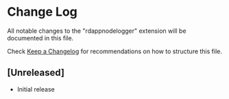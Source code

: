# Change Log

All notable changes to the "rdappnodelogger" extension will be documented in this file.

Check [Keep a Changelog](http://keepachangelog.com/) for recommendations on how to structure this file.

## [Unreleased]

- Initial release
